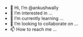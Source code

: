 - 👋 Hi, I’m @ankushwally
- 👀 I’m interested in ...
- 🌱 I’m currently learning ...
- 💞️ I’m looking to collaborate on ...
- 📫 How to reach me ...

<!---
ankushwally/ankushwally is a ✨ special ✨ repository because its `README.md` (this file) appears on your GitHub profile.
You can click the Preview link to take a look at your changes.
--->
